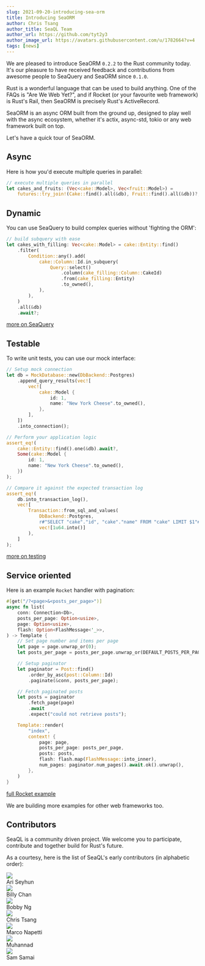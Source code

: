 ```yaml
---
slug: 2021-09-20-introducing-sea-orm
title: Introducing SeaORM
author: Chris Tsang
author_title: SeaQL Team
author_url: https://github.com/tyt2y3
author_image_url: https://avatars.githubusercontent.com/u/1782664?v=4
tags: [news]
---
```


We are pleased to introduce SeaORM `0.2.2` to the Rust community today. It's our pleasure to have received feedback and contributions from awesome people to SeaQuery and SeaORM since `0.1.0`.

Rust is a wonderful language that can be used to build anything. One of the FAQs is "Are We Web Yet?", and if Rocket (or your favourite web framework) is Rust's Rail, then SeaORM is precisely Rust's ActiveRecord.

SeaORM is an async ORM built from the ground up, designed to play well with the async ecosystem, whether it's actix, async-std, tokio or any web framework built on top.

Let's have a quick tour of SeaORM.

## Async

Here is how you'd execute multiple queries in parallel:

```rust
// execute multiple queries in parallel
let cakes_and_fruits: (Vec<cake::Model>, Vec<fruit::Model>) =
    futures::try_join!(Cake::find().all(&db), Fruit::find().all(&db))?;
```

## Dynamic

You can use SeaQuery to build complex queries without 'fighting the ORM':

```rust
// build subquery with ease
let cakes_with_filling: Vec<cake::Model> = cake::Entity::find()
    .filter(
        Condition::any().add(
            cake::Column::Id.in_subquery(
                Query::select()
                    .column(cake_filling::Column::CakeId)
                    .from(cake_filling::Entity)
                    .to_owned(),
            ),
        ),
    )
    .all(&db)
    .await?;
```

[more on SeaQuery](https://docs.rs/sea-query/*/sea_query/)

## Testable

To write unit tests, you can use our mock interface:

```rust
// Setup mock connection
let db = MockDatabase::new(DbBackend::Postgres)
    .append_query_results(vec![
        vec![
            cake::Model {
                id: 1,
                name: "New York Cheese".to_owned(),
            },
        ],
    ])
    .into_connection();

// Perform your application logic
assert_eq!(
    cake::Entity::find().one(&db).await?,
    Some(cake::Model {
        id: 1,
        name: "New York Cheese".to_owned(),
    })
);

// Compare it against the expected transaction log
assert_eq!(
    db.into_transaction_log(),
    vec![
        Transaction::from_sql_and_values(
            DbBackend::Postgres,
            r#"SELECT "cake"."id", "cake"."name" FROM "cake" LIMIT $1"#,
            vec![1u64.into()]
        ),
    ]
);
```

[more on testing](/docs/write-test/mock)

## Service oriented

Here is an example `Rocket` handler with pagination:

```rust
#[get("/?<page>&<posts_per_page>")]
async fn list(
    conn: Connection<Db>,
    posts_per_page: Option<usize>,
    page: Option<usize>,
    flash: Option<FlashMessage<'_>>,
) -> Template {
    // Set page number and items per page
    let page = page.unwrap_or(0);
    let posts_per_page = posts_per_page.unwrap_or(DEFAULT_POSTS_PER_PAGE);

    // Setup paginator
    let paginator = Post::find()
        .order_by_asc(post::Column::Id)
        .paginate(&conn, posts_per_page);

    // Fetch paginated posts
    let posts = paginator
        .fetch_page(page)
        .await
        .expect("could not retrieve posts");

    Template::render(
        "index",
        context! {
            page: page,
            posts_per_page: posts_per_page,
            posts: posts,
            flash: flash.map(FlashMessage::into_inner),
            num_pages: paginator.num_pages().await.ok().unwrap(),
        },
    )
}
```

[full Rocket example](https://github.com/SeaQL/sea-orm/tree/master/examples/rocket_example)

We are building more examples for other web frameworks too.

## Contributors

SeaQL is a community driven project. We welcome you to participate, contribute and together build for Rust's future.

As a courtesy, here is the list of SeaQL's early contributors (in alphabetic order):

<div class="container">
    <div class="row">
        <div class="col col--3 margin-bottom--md">
            <div class="avatar">
                <a class="avatar__photo-link avatar__photo avatar__photo--sm" href="https://github.com/Acidic9">
                    <img src="https://avatars.githubusercontent.com/u/16362377?v=4" />
                </a>
                <div class="avatar__intro">
                    <div class="avatar__name">
                        Ari Seyhun
                    </div>
                </div>
            </div>
        </div>
        <div class="col col--3 margin-bottom--md">
            <div class="avatar">
                <a class="avatar__photo-link avatar__photo avatar__photo--sm" href="https://github.com/billy1624">
                    <img src="https://avatars.githubusercontent.com/u/30400950?v=4" />
                </a>
                <div class="avatar__intro">
                    <div class="avatar__name">
                        Billy Chan
                    </div>
                </div>
            </div>
        </div>
        <div class="col col--3 margin-bottom--md">
            <div class="avatar">
                <a class="avatar__photo-link avatar__photo avatar__photo--sm" href="https://github.com/bobbyng626">
                    <img src="https://avatars.githubusercontent.com/u/67236456?v=4" />
                </a>
                <div class="avatar__intro">
                    <div class="avatar__name">
                        Bobby Ng
                    </div>
                </div>
            </div>
        </div>
        <div class="col col--3 margin-bottom--md">
            <div class="avatar">
                <a class="avatar__photo-link avatar__photo avatar__photo--sm" href="https://github.com/tyt2y3">
                    <img src="https://avatars.githubusercontent.com/u/1782664?v=4" />
                </a>
                <div class="avatar__intro">
                    <div class="avatar__name">
                        Chris Tsang
                    </div>
                </div>
            </div>
        </div>
        <div class="col col--3 margin-bottom--md">
            <div class="avatar">
                <a class="avatar__photo-link avatar__photo avatar__photo--sm" href="https://github.com/nappa85">
                    <img src="https://avatars.githubusercontent.com/u/7566389?v=4" />
                </a>
                <div class="avatar__intro">
                    <div class="avatar__name">
                        Marco Napetti
                    </div>
                </div>
            </div>
        </div>
        <div class="col col--3 margin-bottom--md">
            <div class="avatar">
                <a class="avatar__photo-link avatar__photo avatar__photo--sm" href="https://github.com/MuhannadAlrusayni">
                    <img src="https://avatars.githubusercontent.com/u/14802524?v=4" />
                </a>
                <div class="avatar__intro">
                    <div class="avatar__name">
                        Muhannad
                    </div>
                </div>
            </div>
        </div>
        <div class="col col--3 margin-bottom--md">
            <div class="avatar">
                <a class="avatar__photo-link avatar__photo avatar__photo--sm" href="https://github.com/samsamai">
                    <img src="https://avatars.githubusercontent.com/u/3764355?v=4" />
                </a>
                <div class="avatar__intro">
                    <div class="avatar__name">
                        Sam Samai
                    </div>
                </div>
            </div>
        </div>
    </div>
</div>
